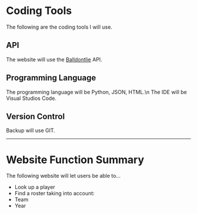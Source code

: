 # Coding Tools

The following are the coding tools I will use.

  ## API 
  
  The website will use the [Balldontlie](https://www.balldontlie.io/) API.
  
  ## Programming Language
  
  The programming language will be Python, JSON, HTML.\n
  The IDE will be Visual Studios Code.

  ## Version Control
  
  Backup will use GIT.

------------------------------------------------------------------

# Website Function Summary
 
  The following website will let users be able to…
  - Look up a player
  - Find a roster taking into account:
  - Team
  - Year
  

